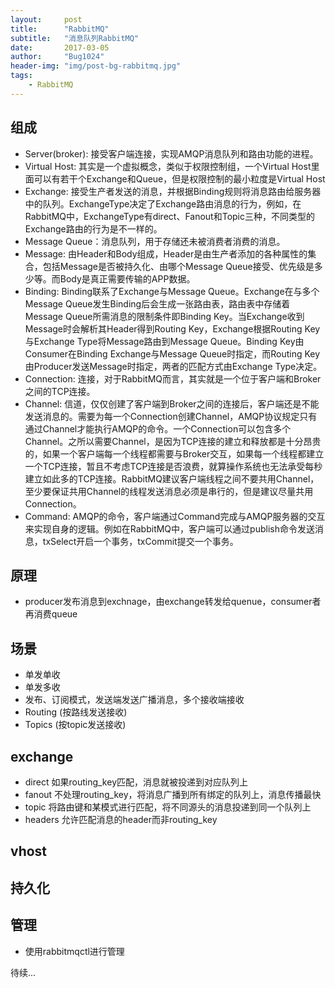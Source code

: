 ```yaml
---
layout:     post
title:      "RabbitMQ"
subtitle:   "消息队列RabbitMQ"
date:       2017-03-05
author:     "Bug1024"
header-img: "img/post-bg-rabbitmq.jpg"
tags:
    - RabbitMQ
---
```


## 组成
 - Server(broker): 接受客户端连接，实现AMQP消息队列和路由功能的进程。
 - Virtual Host: 其实是一个虚拟概念，类似于权限控制组，一个Virtual Host里面可以有若干个Exchange和Queue，但是权限控制的最小粒度是Virtual Host
 - Exchange: 接受生产者发送的消息，并根据Binding规则将消息路由给服务器中的队列。ExchangeType决定了Exchange路由消息的行为，例如，在RabbitMQ中，ExchangeType有direct、Fanout和Topic三种，不同类型的Exchange路由的行为是不一样的。
 - Message Queue：消息队列，用于存储还未被消费者消费的消息。
 - Message: 由Header和Body组成，Header是由生产者添加的各种属性的集合，包括Message是否被持久化、由哪个Message Queue接受、优先级是多少等。而Body是真正需要传输的APP数据。
 - Binding: Binding联系了Exchange与Message Queue。Exchange在与多个Message Queue发生Binding后会生成一张路由表，路由表中存储着Message Queue所需消息的限制条件即Binding Key。当Exchange收到Message时会解析其Header得到Routing Key，Exchange根据Routing Key与Exchange Type将Message路由到Message Queue。Binding Key由Consumer在Binding Exchange与Message Queue时指定，而Routing Key由Producer发送Message时指定，两者的匹配方式由Exchange Type决定。 
 - Connection: 连接，对于RabbitMQ而言，其实就是一个位于客户端和Broker之间的TCP连接。
 - Channel: 信道，仅仅创建了客户端到Broker之间的连接后，客户端还是不能发送消息的。需要为每一个Connection创建Channel，AMQP协议规定只有通过Channel才能执行AMQP的命令。一个Connection可以包含多个Channel。之所以需要Channel，是因为TCP连接的建立和释放都是十分昂贵的，如果一个客户端每一个线程都需要与Broker交互，如果每一个线程都建立一个TCP连接，暂且不考虑TCP连接是否浪费，就算操作系统也无法承受每秒建立如此多的TCP连接。RabbitMQ建议客户端线程之间不要共用Channel，至少要保证共用Channel的线程发送消息必须是串行的，但是建议尽量共用Connection。
 - Command: AMQP的命令，客户端通过Command完成与AMQP服务器的交互来实现自身的逻辑。例如在RabbitMQ中，客户端可以通过publish命令发送消息，txSelect开启一个事务，txCommit提交一个事务。

## 原理
 - producer发布消息到exchnage，由exchange转发给quenue，consumer者再消费queue

## 场景
 - 单发单收
 - 单发多收
 - 发布、订阅模式，发送端发送广播消息，多个接收端接收
 - Routing (按路线发送接收)
 - Topics (按topic发送接收)

## exchange
 - direct 如果routing_key匹配，消息就被投递到对应队列上
 - fanout 不处理routing_key，将消息广播到所有绑定的队列上，消息传播最快
 - topic 将路由键和某模式进行匹配，将不同源头的消息投递到同一个队列上
 - headers 允许匹配消息的header而非routing_key

## vhost

## 持久化

## 管理
 - 使用rabbitmqctl进行管理

待续...
